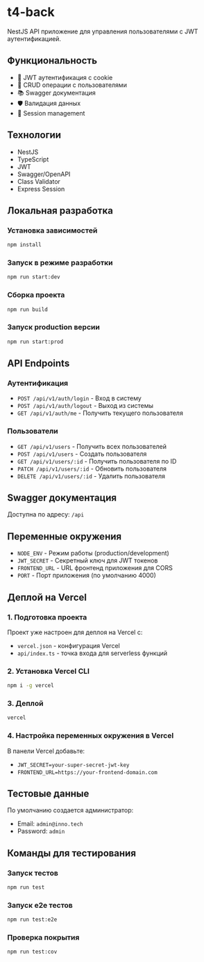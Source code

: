 # t4-back

NestJS API приложение для управления пользователями с JWT аутентификацией.

## Функциональность

- 🔐 JWT аутентификация с cookie
- 👥 CRUD операции с пользователями
- 📚 Swagger документация
- 🛡️ Валидация данных
- 🍪 Session management

## Технологии

- NestJS
- TypeScript
- JWT
- Swagger/OpenAPI
- Class Validator
- Express Session

## Локальная разработка

### Установка зависимостей

```bash
npm install
```

### Запуск в режиме разработки

```bash
npm run start:dev
```

### Сборка проекта

```bash
npm run build
```

### Запуск production версии

```bash
npm run start:prod
```

## API Endpoints

### Аутентификация

- `POST /api/v1/auth/login` - Вход в систему
- `POST /api/v1/auth/logout` - Выход из системы
- `GET /api/v1/auth/me` - Получить текущего пользователя

### Пользователи

- `GET /api/v1/users` - Получить всех пользователей
- `POST /api/v1/users` - Создать пользователя
- `GET /api/v1/users/:id` - Получить пользователя по ID
- `PATCH /api/v1/users/:id` - Обновить пользователя
- `DELETE /api/v1/users/:id` - Удалить пользователя

## Swagger документация

Доступна по адресу: `/api`

## Переменные окружения

- `NODE_ENV` - Режим работы (production/development)
- `JWT_SECRET` - Секретный ключ для JWT токенов
- `FRONTEND_URL` - URL фронтенд приложения для CORS
- `PORT` - Порт приложения (по умолчанию 4000)

## Деплой на Vercel

### 1. Подготовка проекта

Проект уже настроен для деплоя на Vercel с:

- `vercel.json` - конфигурация Vercel
- `api/index.ts` - точка входа для serverless функций

### 2. Установка Vercel CLI

```bash
npm i -g vercel
```

### 3. Деплой

```bash
vercel
```

### 4. Настройка переменных окружения в Vercel

В панели Vercel добавьте:

- `JWT_SECRET=your-super-secret-jwt-key`
- `FRONTEND_URL=https://your-frontend-domain.com`

## Тестовые данные

По умолчанию создается администратор:

- Email: `admin@inno.tech`
- Password: `admin`

## Команды для тестирования

### Запуск тестов

```bash
npm run test
```

### Запуск e2e тестов

```bash
npm run test:e2e
```

### Проверка покрытия

```bash
npm run test:cov
```
